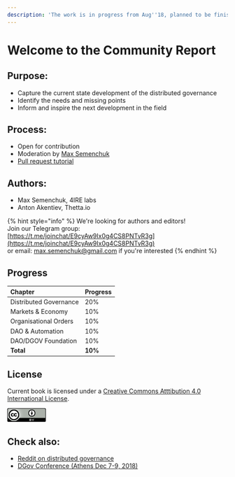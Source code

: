 ```yaml
---
description: 'The work is in progress from Aug''18, planned to be finished by Dec''18.'
---
```


# Welcome to the Community Report

## Purpose:

* Capture the current state development of the distributed governance
* Identify the needs and missing points
* Inform and inspire the next development in the field

## Process:

* Open for contribution
* Moderation by [Max Semenchuk](mailto:max.semenchuk@gmail.com)
* [Pull request tutorial](https://www.youtube.com/watch?v=IBYHohWm_5w)

## Authors:

* Max Semenchuk, 4IRE labs
* Anton Akentiev, Thetta.io

{% hint style="info" %}
We're looking for authors and editors!  
Join our Telegram group: [https://t.me/joinchat/E9cyAw9Ix0g4CS8PNTvR3g](https://t.me/joinchat/E9cyAw9Ix0g4CS8PNTvR3g)  
or email: max.semenchuk@gmail.com if you're interested
{% endhint %}

## Progress

| Chapter | Progress |
| :--- | :--- |
| Distributed Governance | 20% |
| Markets & Economy | 10% |
| Organisational Orders | 10% |
| DAO & Automation | 10% |
| DAO/DGOV Foundation | 10% |
| **Total** | **10%** |

## License

Current book is licensed under a [Creative Commons Atttibution 4.0 International License](http://creativecommons.org/licenses/by/4.0).

![](.gitbook/assets/88x31.png)

## Check also:

* [Reddit on distributed governance](https://new.reddit.com/r/dgov/)
* [DGov Conference \(Athens Dec 7-9, 2018\)](https://dgov.earth/)

